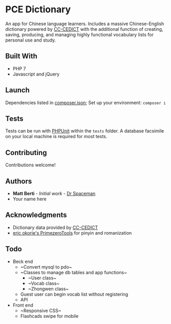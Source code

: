 # PCE Dictionary

An app for Chinese language learners. Includes a massive Chinese-English dictionary powered by [CC-CEDICT](http://cc-cedict.org/) with the additional function of creating, saving, producing, and managing highly functional vocabulary lists for personal use and study.</b>

## Built With

* PHP 7
* Javascript and jQuery

## Launch

Dependencies listed in [composer.json](composer.json); Set up your environment: `composer i`

## Tests

Tests can be run with [PHPUnit](https://phpunit.de/) within the `tests` folder. A database facsimile on your local machine is required for most tests.

## Contributing

Contributions welcome!

## Authors

* **Matt Berti** - *Initial work* - [Dr Spaceman](https://github.com/dr-spaceman)
* Your name here

## Acknowledgments

* Dictionary data provided by [CC-CEDICT](http://cc-cedict.org/)
* [eric okorie's PrimezeroTools](http://code.google.com/p/pzphp/wiki/PrimezeroTools) for pinyin and romanization 

## Todo

* Beck end
    * ~Convert mysql to pdo~
    * ~Classes to manage db tables and app functions~
        * ~User class~
        * ~Vocab class~
        * ~Zhongwen class~
    * Guest user can begin vocab list without registering
    * API
* Front end
    * ~Responsive CSS~
    * Flashcads swipe for mobile